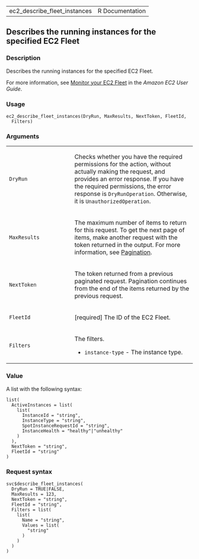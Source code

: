 <table style="width: 100%;">
<tbody>
<tr class="odd">
<td>ec2_describe_fleet_instances</td>
<td style="text-align: right;">R Documentation</td>
</tr>
</tbody>
</table>

## Describes the running instances for the specified EC2 Fleet

### Description

Describes the running instances for the specified EC2 Fleet.

For more information, see [Monitor your EC2
Fleet](https://docs.aws.amazon.com/AWSEC2/latest/UserGuide/manage-ec2-fleet.html#monitor-ec2-fleet)
in the *Amazon EC2 User Guide*.

### Usage

    ec2_describe_fleet_instances(DryRun, MaxResults, NextToken, FleetId,
      Filters)

### Arguments

<table>
<colgroup>
<col style="width: 35%" />
<col style="width: 65%" />
</colgroup>
<tbody>
<tr class="odd">
<td><code id="ec2_describe_fleet_instances_:_DryRun">DryRun</code></td>
<td><p>Checks whether you have the required permissions for the action,
without actually making the request, and provides an error response. If
you have the required permissions, the error response is
<code>DryRunOperation</code>. Otherwise, it is
<code>UnauthorizedOperation</code>.</p></td>
</tr>
<tr class="even">
<td><code
id="ec2_describe_fleet_instances_:_MaxResults">MaxResults</code></td>
<td><p>The maximum number of items to return for this request. To get
the next page of items, make another request with the token returned in
the output. For more information, see <a
href="https://docs.aws.amazon.com/AWSEC2/latest/APIReference/Query-Requests.html#api-pagination">Pagination</a>.</p></td>
</tr>
<tr class="odd">
<td><code
id="ec2_describe_fleet_instances_:_NextToken">NextToken</code></td>
<td><p>The token returned from a previous paginated request. Pagination
continues from the end of the items returned by the previous
request.</p></td>
</tr>
<tr class="even">
<td><code
id="ec2_describe_fleet_instances_:_FleetId">FleetId</code></td>
<td><p>[required] The ID of the EC2 Fleet.</p></td>
</tr>
<tr class="odd">
<td><code
id="ec2_describe_fleet_instances_:_Filters">Filters</code></td>
<td><p>The filters.</p>
<ul>
<li><p><code>instance-type</code> - The instance type.</p></li>
</ul></td>
</tr>
</tbody>
</table>

### Value

A list with the following syntax:

    list(
      ActiveInstances = list(
        list(
          InstanceId = "string",
          InstanceType = "string",
          SpotInstanceRequestId = "string",
          InstanceHealth = "healthy"|"unhealthy"
        )
      ),
      NextToken = "string",
      FleetId = "string"
    )

### Request syntax

    svc$describe_fleet_instances(
      DryRun = TRUE|FALSE,
      MaxResults = 123,
      NextToken = "string",
      FleetId = "string",
      Filters = list(
        list(
          Name = "string",
          Values = list(
            "string"
          )
        )
      )
    )
